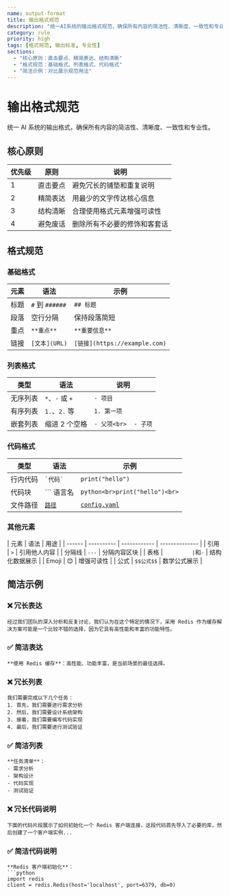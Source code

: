 ```yaml
---
name: output-format
title: 输出格式规范
description: "统一AI系统的输出格式规范，确保所有内容的简洁性、清晰度、一致性和专业性"
category: rule
priority: high
tags: [格式规范, 输出标准, 专业性]
sections:
  - "核心原则：直击要点、精简表达、结构清晰"
  - "格式规范：基础格式、列表格式、代码格式"
  - "简洁示例：对比展示规范用法"
---
```


# 输出格式规范

统一 AI 系统的输出格式，确保所有内容的简洁性、清晰度、一致性和专业性。

## 核心原则

| 优先级 | 原则     | 说明                         |
| ------ | -------- | ---------------------------- |
| 1      | 直击要点 | 避免冗长的铺垫和重复说明     |
| 2      | 精简表达 | 用最少的文字传达核心信息     |
| 3      | 结构清晰 | 合理使用格式元素增强可读性   |
| 4      | 避免废话 | 删除所有不必要的修饰和客套话 |

## 格式规范

### 基础格式

| 元素 | 语法            | 示例                          |
| ---- | --------------- | ----------------------------- |
| 标题 | `#` 到 `######` | `## 标题`                     |
| 段落 | 空行分隔        | 保持段落简短                  |
| 重点 | `**重点**`      | `**重要信息**`                |
| 链接 | `[文本](URL)`   | `[链接](https://example.com)` |

### 列表格式

| 类型     | 语法            | 说明                 |
| -------- | --------------- | -------------------- |
| 无序列表 | `*`、`-` 或 `+` | `- 项目`             |
| 有序列表 | `1.`、`2.` 等   | `1. 第一项`          |
| 嵌套列表 | 缩进 2 个空格   | `- 父项<br>  - 子项` |

### 代码格式

| 类型     | 语法                | 示例                           |
| -------- | ------------------- | ------------------------------ |
| 行内代码 | `` `代码` ``        | `print("hello")`               |
| 代码块   | \`\`\` 语言名       | `python<br>print("hello")<br>` |
| 文件路径 | [`路径`](file/path) | [`config.yaml`](config.yaml)   |

### 其他元素

| 元素   | 语法       | 用途         |
| ------ | ---------- | ------------ | -------------- |
| 引用   | `>`        | 引用他人内容 |
| 分隔线 | `---`      | 分隔内容区块 |
| 表格   | `          | `和`-`       | 结构化数据展示 |
| Emoji  | 😊         | 增强可读性   |
| 公式   | `$$公式$$` | 数学公式展示 |

## 简洁示例

### ❌ 冗长表达

```
经过我们团队的深入分析和反复讨论，我们认为在这个特定的情况下，采用 Redis 作为缓存解决方案可能是一个比较不错的选择，因为它具有高性能和丰富的功能特性。
```

### ✅ 简洁表达

```
**使用 Redis 缓存**：高性能、功能丰富，是当前场景的最佳选择。
```

### ❌ 冗长列表

```
我们需要完成以下几个任务：
1. 首先，我们需要进行需求分析
2. 然后，我们需要设计系统架构
3. 接着，我们需要编写代码实现
4. 最后，我们需要进行测试验证
```

### ✅ 简洁列表

```
**任务清单**：
- 需求分析
- 架构设计
- 代码实现
- 测试验证
```

### ❌ 冗长代码说明

```
下面的代码片段展示了如何初始化一个 Redis 客户端连接，这段代码首先导入了必要的库，然后创建了一个客户端实例...
```

### ✅ 简洁代码说明

````
**Redis 客户端初始化**：
```python
import redis
client = redis.Redis(host='localhost', port=6379, db=0)
````
